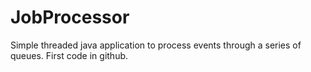 # JobProcessor
Simple threaded java application to process events through a series of queues.
First code in github.
